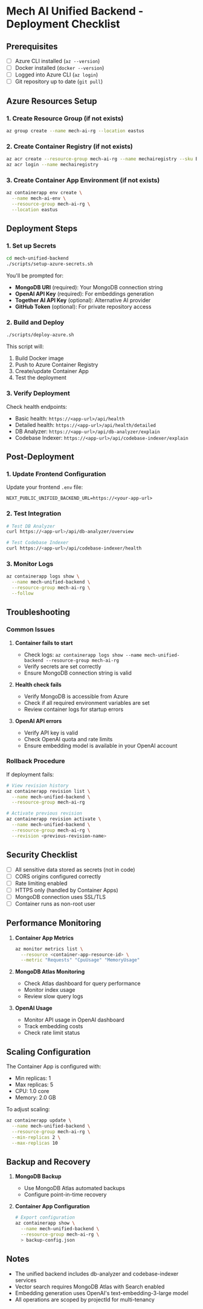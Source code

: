 # Mech AI Unified Backend - Deployment Checklist

## Prerequisites

- [ ] Azure CLI installed (`az --version`)
- [ ] Docker installed (`docker --version`)
- [ ] Logged into Azure CLI (`az login`)
- [ ] Git repository up to date (`git pull`)

## Azure Resources Setup

### 1. Create Resource Group (if not exists)
```bash
az group create --name mech-ai-rg --location eastus
```

### 2. Create Container Registry (if not exists)
```bash
az acr create --resource-group mech-ai-rg --name mechairegistry --sku Basic
az acr login --name mechairegistry
```

### 3. Create Container App Environment (if not exists)
```bash
az containerapp env create \
  --name mech-ai-env \
  --resource-group mech-ai-rg \
  --location eastus
```

## Deployment Steps

### 1. Set up Secrets
```bash
cd mech-unified-backend
./scripts/setup-azure-secrets.sh
```

You'll be prompted for:
- **MongoDB URI** (required): Your MongoDB connection string
- **OpenAI API Key** (required): For embeddings generation
- **Together AI API Key** (optional): Alternative AI provider
- **GitHub Token** (optional): For private repository access

### 2. Build and Deploy
```bash
./scripts/deploy-azure.sh
```

This script will:
1. Build Docker image
2. Push to Azure Container Registry
3. Create/update Container App
4. Test the deployment

### 3. Verify Deployment

Check health endpoints:
- Basic health: `https://<app-url>/api/health`
- Detailed health: `https://<app-url>/api/health/detailed`
- DB Analyzer: `https://<app-url>/api/db-analyzer/explain`
- Codebase Indexer: `https://<app-url>/api/codebase-indexer/explain`

## Post-Deployment

### 1. Update Frontend Configuration
Update your frontend `.env` file:
```
NEXT_PUBLIC_UNIFIED_BACKEND_URL=https://<your-app-url>
```

### 2. Test Integration
```bash
# Test DB Analyzer
curl https://<app-url>/api/db-analyzer/overview

# Test Codebase Indexer
curl https://<app-url>/api/codebase-indexer/health
```

### 3. Monitor Logs
```bash
az containerapp logs show \
  --name mech-unified-backend \
  --resource-group mech-ai-rg \
  --follow
```

## Troubleshooting

### Common Issues

1. **Container fails to start**
   - Check logs: `az containerapp logs show --name mech-unified-backend --resource-group mech-ai-rg`
   - Verify secrets are set correctly
   - Ensure MongoDB connection string is valid

2. **Health check fails**
   - Verify MongoDB is accessible from Azure
   - Check if all required environment variables are set
   - Review container logs for startup errors

3. **OpenAI API errors**
   - Verify API key is valid
   - Check OpenAI quota and rate limits
   - Ensure embedding model is available in your OpenAI account

### Rollback Procedure

If deployment fails:
```bash
# View revision history
az containerapp revision list \
  --name mech-unified-backend \
  --resource-group mech-ai-rg

# Activate previous revision
az containerapp revision activate \
  --name mech-unified-backend \
  --resource-group mech-ai-rg \
  --revision <previous-revision-name>
```

## Security Checklist

- [ ] All sensitive data stored as secrets (not in code)
- [ ] CORS origins configured correctly
- [ ] Rate limiting enabled
- [ ] HTTPS only (handled by Container Apps)
- [ ] MongoDB connection uses SSL/TLS
- [ ] Container runs as non-root user

## Performance Monitoring

1. **Container App Metrics**
   ```bash
   az monitor metrics list \
     --resource <container-app-resource-id> \
     --metric "Requests" "CpuUsage" "MemoryUsage"
   ```

2. **MongoDB Atlas Monitoring**
   - Check Atlas dashboard for query performance
   - Monitor index usage
   - Review slow query logs

3. **OpenAI Usage**
   - Monitor API usage in OpenAI dashboard
   - Track embedding costs
   - Check rate limit status

## Scaling Configuration

The Container App is configured with:
- Min replicas: 1
- Max replicas: 5
- CPU: 1.0 core
- Memory: 2.0 GB

To adjust scaling:
```bash
az containerapp update \
  --name mech-unified-backend \
  --resource-group mech-ai-rg \
  --min-replicas 2 \
  --max-replicas 10
```

## Backup and Recovery

1. **MongoDB Backup**
   - Use MongoDB Atlas automated backups
   - Configure point-in-time recovery

2. **Container App Configuration**
   ```bash
   # Export configuration
   az containerapp show \
     --name mech-unified-backend \
     --resource-group mech-ai-rg \
     > backup-config.json
   ```

## Notes

- The unified backend includes db-analyzer and codebase-indexer services
- Vector search requires MongoDB Atlas with Search enabled
- Embedding generation uses OpenAI's text-embedding-3-large model
- All operations are scoped by projectId for multi-tenancy